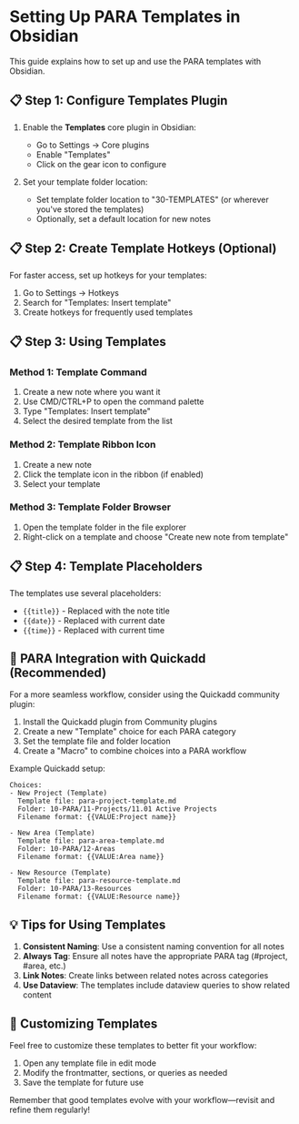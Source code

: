 # Setting Up PARA Templates in Obsidian

This guide explains how to set up and use the PARA templates with Obsidian.

## 📋 Step 1: Configure Templates Plugin

1. Enable the **Templates** core plugin in Obsidian:
   - Go to Settings → Core plugins
   - Enable "Templates"
   - Click on the gear icon to configure

2. Set your template folder location:
   - Set template folder location to "30-TEMPLATES" (or wherever you've stored the templates)
   - Optionally, set a default location for new notes

## 📋 Step 2: Create Template Hotkeys (Optional)

For faster access, set up hotkeys for your templates:

1. Go to Settings → Hotkeys
2. Search for "Templates: Insert template"
3. Create hotkeys for frequently used templates

## 📋 Step 3: Using Templates

### Method 1: Template Command
1. Create a new note where you want it
2. Use CMD/CTRL+P to open the command palette
3. Type "Templates: Insert template"
4. Select the desired template from the list

### Method 2: Template Ribbon Icon
1. Create a new note
2. Click the template icon in the ribbon (if enabled)
3. Select your template

### Method 3: Template Folder Browser
1. Open the template folder in the file explorer
2. Right-click on a template and choose "Create new note from template"

## 📋 Step 4: Template Placeholders

The templates use several placeholders:

- `{{title}}` - Replaced with the note title
- `{{date}}` - Replaced with current date
- `{{time}}` - Replaced with current time

## 🔧 PARA Integration with Quickadd (Recommended)

For a more seamless workflow, consider using the Quickadd community plugin:

1. Install the Quickadd plugin from Community plugins
2. Create a new "Template" choice for each PARA category
3. Set the template file and folder location
4. Create a "Macro" to combine choices into a PARA workflow

Example Quickadd setup:

```
Choices:
- New Project (Template)
  Template file: para-project-template.md
  Folder: 10-PARA/11-Projects/11.01 Active Projects
  Filename format: {{VALUE:Project name}}

- New Area (Template)
  Template file: para-area-template.md
  Folder: 10-PARA/12-Areas
  Filename format: {{VALUE:Area name}}

- New Resource (Template)
  Template file: para-resource-template.md
  Folder: 10-PARA/13-Resources
  Filename format: {{VALUE:Resource name}}
```

## 💡 Tips for Using Templates

1. **Consistent Naming**: Use a consistent naming convention for all notes
2. **Always Tag**: Ensure all notes have the appropriate PARA tag (#project, #area, etc.)
3. **Link Notes**: Create links between related notes across categories
4. **Use Dataview**: The templates include dataview queries to show related content

## 🔄 Customizing Templates

Feel free to customize these templates to better fit your workflow:

1. Open any template file in edit mode
2. Modify the frontmatter, sections, or queries as needed
3. Save the template for future use

Remember that good templates evolve with your workflow—revisit and refine them regularly!
